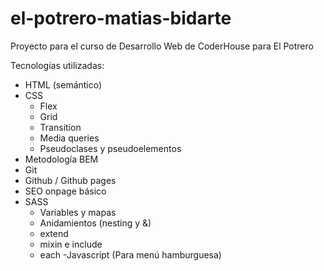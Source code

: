 # el-potrero-matias-bidarte
Proyecto para el curso de Desarrollo Web de CoderHouse para El Potrero

Tecnologías utilizadas:

- HTML (semántico)
- CSS
  - Flex
  - Grid
  - Transition
  - Media queries
  - Pseudoclases y pseudoelementos
- Metodología BEM
- Git
- Github / Github pages
- SEO onpage básico
- SASS
  - Variables y mapas
  - Anidamientos (nesting y &)
  - extend
  - mixin e include
  - each
-Javascript (Para menú hamburguesa)
